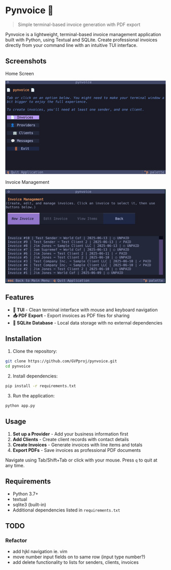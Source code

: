 # Pynvoice 📄

> Simple terminal-based invoice generation with PDF export

Pynvoice is a lightweight, terminal-based invoice management application built with Python, using Textual and SQLite. Create professional invoices directly from your command line with an intuitive TUI interface.

## Screenshots

Home Screen

![Home Screen](./assets/homeScreen.png)

Invoice Management

![Invoice Management](./assets/invoices.png)

## Features

- **🎨 TUI** - Clean terminal interface with mouse and keyboard navigation
- **📤 PDF Export** - Export invoices as PDF files for sharing
- **💾 SQLite Database** - Local data storage with no external dependencies

## Installation

1. Clone the repository:

```bash
git clone https://github.com/GVPproj/pynvoice.git
cd pynvoice
```

2. Install dependencies:

```bash
pip install -r requirements.txt
```

3. Run the application:

```bash
python app.py
```

## Usage

1. **Set up a Provider** - Add your business information first
2. **Add Clients** - Create client records with contact details
3. **Create Invoices** - Generate invoices with line items and totals
4. **Export PDFs** - Save invoices as professional PDF documents

Navigate using Tab/Shift+Tab or click with your mouse. Press `q` to quit at any time.

## Requirements

- Python 3.7+
- textual
- sqlite3 (built-in)
- Additional dependencies listed in `requirements.txt`

## TODO

### Refactor

- add hjkl navigation ie. vim
- move number input fields on to same row (input type number?)
- add delete functionality to lists for senders, clients, invoices
